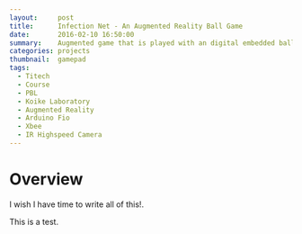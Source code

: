 ```yaml
---
layout:     post
title:      Infection Net - An Augmented Reality Ball Game
date:       2016-02-10 16:50:00
summary:    Augmented game that is played with an digital embedded ball, a tracking camera, and a projector. Created in Human Centered Course - Project Based Learning - Tokyo Institute of Technology, Koike Laboratory.
categories: projects
thumbnail:  gamepad
tags:
  - Titech
  - Course
  - PBL
  - Koike Laboratory
  - Augmented Reality
  - Arduino Fio
  - Xbee
  - IR Highspeed Camera
---
```


# Overview

I wish I have time to write all of this!.

This is a test.
